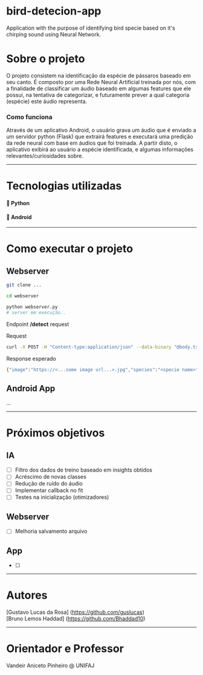 # bird-detecion-app
Application with the purpose of identifying bird specie based on it's chirping sound using Neural Network.

# Sobre o projeto
O projeto consistem na identificação da espécie de pássaros baseado em seu canto.
É composto por uma Rede Neural Artificial treinada por nós, com a finalidade de classificar um áudio baseado em algumas features que ele possui, na tentativa de categorizar, e futuramente prever a qual categoria (espécie) este áudio representa.

### Como funciona      
Através de um aplicativo Android, o usuário grava um áudio que é enviado a um servidor python (Flask) que extrairá features e executará uma predição da rede neural com base em áudios que foi treinada.
A partir disto, o aplicativo exibirá ao usuário a espécie identificada, e algumas informações relevantes/curiosidades sobre.
<hr>  
      
# Tecnologias utilizadas 
#### :snake: Python
#### :iphone: Android
<hr>  

# Como executar o projeto
## Webserver
```bash
git clone ...

cd webserver

python webserver.py
# server em execução..
```

Endpoint **/detect** request

Request
```bash
curl -X POST -H "Content-type:application/json" --data-binary "@body.txt" http://localhost:5000/detect
```

Response esperado
```bash
{"image":"https://<...some image url...>.jpg","species":"<specie name>"}
```

## Android App
...
<hr> 

# Próximos objetivos

## IA
- [ ] Filtro dos dados de treino baseado em insights obtidos
- [ ] Acréscimo de novas classes
- [ ] Redução de ruído do áudio
- [ ] Implementar callback no fit
- [ ] Testes na inicialização (otimizadores)

## Webserver
- [ ] Melhoria salvamento arquivo

## App
- [ ] 
<hr>  

# Autores
[Gustavo Lucas da Rosa] (https://github.com/guslucas) <br>
[Bruno Lemos Haddad] (https://github.com/Bhaddad10)
<hr>  

# Orientador e Professor
Vandeir Aniceto Pinheiro @ UNIFAJ
